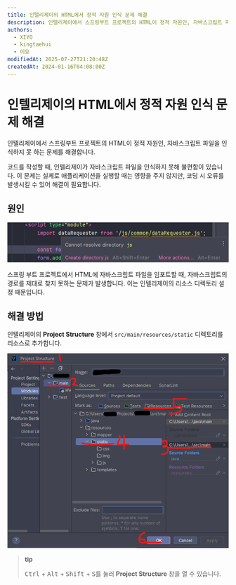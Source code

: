 ```yaml
---
title: 인텔리제이의 HTML에서 정적 자원 인식 문제 해결
description: 인텔리제이에서 스프링부트 프로젝트의 HTML이 정적 자원인, 자바스크립트 파일을 인식하지 못 하는 문제를 해결합니다.
authors:
  - XIYO
  - kingtaehui
  - 이요
modifiedAt: 2025-07-27T21:20:48Z
createdAt: 2024-01-16T04:08:00Z
---
```

# 인텔리제이의 HTML에서 정적 자원 인식 문제 해결

인텔리제이에서 스프링부트 프로젝트의 HTML이 정적 자원인, 자바스크립트 파일을 인식하지 못 하는 문제를 해결합니다.

코드를 작성할 때,
인텔리제이가 자바스크립트 파일을 인식하지 못해 불편함이 있습니다.
이 문제는 실제로 애플리케이션을 실행할 때는 영향을 주지 않지만,
코딩 시 오류를 발생시킬 수 있어 해결이 필요합니다.

## 원인

![인텔리제이에서 정적 리소스 인식 실패](./assets/2024-01-16-13-38-33.png)

스프링 부트 프로젝트에서 HTML에 자바스크립트 파일을 임포트할 때,
자바스크립트의 경로를 제대로 찾지 못하는 문제가 발생합니다.
이는 인텔리제이의 리소스 디렉토리 설정 때문입니다.

## 해결 방법

인텔리제이의 **Project Structure** 창에서 `src/main/resources/static` 디렉토리를 리소스로 추가합니다.

![리소스 경로를 등록하는 방법](./assets/2024-01-16-13-38-45.png)

> **tip**
>
> <kbd>Ctrl</kbd> + <kbd>Alt</kbd> + <kbd>Shift</kbd> + <kbd>S</kbd>를 눌러 **Project Structure** 창을 열 수 있습니다.
